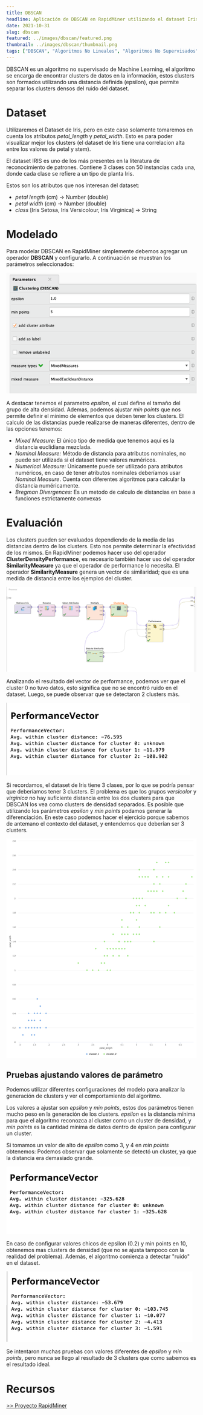 ```yaml
---
title: DBSCAN
headline: Aplicación de DBSCAN en RapidMiner utilizando el dataset Iris.
date: 2021-10-31
slug: dbscan
featured: ../images/dbscan/featured.png
thumbnail: ../images/dbscan/thumbnail.png
tags: ["DBSCAN", "Algoritmos No Lineales", "Algoritmos No Supervisados", "RapidMiner", "Clustering", "Modelado"]
---
```


DBSCAN es un algoritmo no supervisado de Machine Learning, el algoritmo se encarga de
encontrar clusters de datos en la información, estos clusters son formados utilizando
una distancia definida (epsilon), que permite separar los clusters densos del ruido
del dataset.

# Dataset
Utilizaremos el Dataset de Iris, pero en este caso solamente tomaremos en cuenta los
atributos _petal_length_ y _petal_width_. Esto es para poder visualizar mejor los
clusters (el dataset de Iris tiene una correlacion alta entre los valores de petal y stem).

El dataset IRIS es uno de los más presentes en la literatura de reconocimiento de
patrones. Contiene 3 clases con 50 instancias cada una, donde cada clase se refiere
a un tipo de planta Iris.

Estos son los atributos que nos interesan del dataset:
- _petal length_ (cm) -> Number (double)
- _petal width_ (cm) -> Number (double)
- _class_ [Iris Setosa, Iris Versicolour, Iris Virginica] -> String

# Modelado
Para modelar DBSCAN en RapidMiner simplemente debemos agregar un operador __DBSCAN__
y configurarlo. A continuación se muestran los parámetros seleccionados:

![Parámetros para el modelo DBSCAN](../images/dbscan/params.png)

A destacar tenemos el parametro _epsilon_, el cual define el tamaño del grupo de alta
densidad. Ademas, podemos ajustar _min points_ que nos permite definir el mínimo de
elementos que deben tener los clusters. El calculo de las distancias puede realizarse
de maneras diferentes, dentro de las opciones tenemos:
*  _Mixed Measure:_ El único tipo de medida que tenemos aquí es la distancia euclidiana mezclada.
*  _Nominal Measure:_ Método de distancia para atributos nominales, no puede
   ser utilizada si el dataset tiene valores numéricos.
* _Numerical Measure:_ Únicamente puede ser utilizado para atributos numéricos,
  en caso de tener atributos nominales deberíamos usar _Nominal Measure_.
  Cuenta con diferentes algoritmos para calcular la distancia numéricamente.
* _Bregman Divergences:_ Es un metodo de calculo de distancias en base a
  funciones estrictamente convexas

# Evaluación
Los clusters pueden ser evaluados dependiendo de la media de las distancias dentro de los
clusters. Esto nos permite determinar la efectividad de los mismos.
En RapidMiner podemos hacer uso del operador __ClusterDensityPerformance__, es necesario
también hacer uso del operador __SimilarityMeasure__ ya que el operador de performance lo
necesita. El operador __SimilarityMeasure__ genera un vector de similaridad; que es una
medida de distancia entre los ejemplos del cluster. 

![Proceso de RapidMiner completo](../images/dbscan/rm-process.png)

Analizando el resultado del vector de performance, podemos ver que el cluster 0 no tuvo
datos, esto significa que no se encontró ruido en el dataset. Luego, se puede observar
que se detectaron 2 clusters más.

![Vector de Performance](../images/dbscan/perf-vector.png)

Si recordamos, el dataset de Iris tiene 3 clases, por lo
que se podría pensar que deberíamos tener 3 clusters. El problema es que los grupos
_versicolor_ y _virginica_ no hay suficiente distancia entre los dos clusters para que
DBSCAN los vea como clusters de densidad separados. Es posible que utilizando los
parámetros _epsilon_ y _min points_ podamos generar la diferenciación. En este caso
podemos hacer el ejercicio porque sabemos de antemano el contexto del dataset, y entendemos
que deberían ser 3 clusters.

![Clusters encontrados por DBSCAN](../images/dbscan/dbscan-clusters.png)

## Pruebas ajustando valores de parámetro
Podemos utilizar diferentes configuraciones del modelo para analizar la generación de
clusters y ver el comportamiento del algoritmo.

Los valores a ajustar son _epsilon_ y _min points_, estos dos parámetros tienen mucho
peso en la generación de los clusters. _epsilon_ es la distancia mínima para que el algoritmo
reconozca al cluster como un cluster de densidad, y _min points_ es la cantidad mínima 
de datos dentro de épsilon para configurar un cluster.

Si tomamos un valor de alto de _epsilon_ como 3, y 4 en _min points_ obtenemos:
Podemos observar que solamente se detectó un cluster, ya que la distancia era
demasiado grande.

![Vector de performance para epsilon 3 y min points 4](../images/dbscan/pv-e3.png)

En caso de configurar valores chicos de epsilon (0.2) y min points en 10,
obtenemos mas clusters de densidad (que no se ajusta tampoco con la realidad
del problema).  Además, el algoritmo comienza a detectar "ruido" en el dataset.

![Vector de performance para epsilon 0.2 y min points 10](../images/dbscan/pv-e02m10.png)

Se intentaron muchas pruebas con valores diferentes de _epsilon_ y _min points_, pero
nunca se llego al resultado de 3 clusters que como sabemos es el resultado ideal.

# Recursos
[>> Proyecto RapidMiner](dbscan.rmp)
